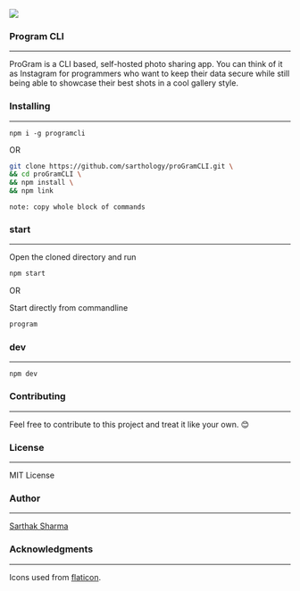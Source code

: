 ![](https://i.imgur.com/hVwW8R4.png)

### Program CLI

<hr>

ProGram is a CLI based, self-hosted photo sharing app. You can think of it as Instagram for programmers who want to keep their data secure while still being able to showcase their best shots in a cool gallery style.

### Installing

<hr>

```
npm i -g programcli
```

OR

```sh
git clone https://github.com/sarthology/proGramCLI.git \
&& cd proGramCLI \
&& npm install \
&& npm link
```

```console
note: copy whole block of commands
```

### start

<hr>

Open the cloned directory and run

```sh
npm start
```

OR

Start directly from commandline

```sh
program
```

### dev

<hr>

```
npm dev
```

### Contributing

<hr>

Feel free to contribute to this project and treat it like your own. 😊

### License

<hr>

MIT License

### Author

<hr>

[Sarthak Sharma](https://twitter.com/sarthology)

### Acknowledgments

<hr>

Icons used from [flaticon](https://flaticon.com).
